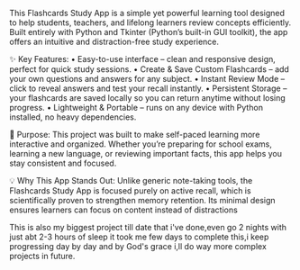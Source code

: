 This Flashcards Study App is a simple yet powerful learning tool designed to help students, teachers, and lifelong learners review concepts efficiently. Built entirely with Python and Tkinter (Python’s built-in GUI toolkit), the app offers an intuitive and distraction-free study experience.

✨ Key Features:
	•	Easy-to-use interface – clean and responsive design, perfect for quick study sessions.
	•	Create & Save Custom Flashcards – add your own questions and answers for any subject.
	•	Instant Review Mode – click to reveal answers and test your recall instantly.
	•	Persistent Storage – your flashcards are saved locally so you can return anytime without losing progress.
	•	Lightweight & Portable – runs on any device with Python installed, no heavy dependencies.

🎯 Purpose:
This project was built to make self-paced learning more interactive and organized. Whether you’re preparing for school exams, learning a new language, or reviewing important facts, this app helps you stay consistent and focused.

💡 Why This App Stands Out:
Unlike generic note-taking tools, the Flashcards Study App is focused purely on active recall, which is scientifically proven to strengthen memory retention. Its minimal design ensures learners can focus on content instead of distractions

This is also my biggest project till date that i've done,even go 2 nights with just abt 2-3 hours of sleep it took me few days to complete this,i keep progressing day by day and by God's grace i,ll do way more complex projects in future.
